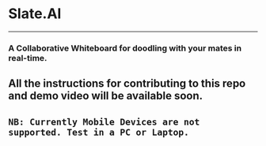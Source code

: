 # Slate.AI
---
### A Collaborative Whiteboard for doodling with your mates in real-time.

## **All the instructions for contributing to this repo and demo video will be available soon.**

## `NB: Currently Mobile Devices are not supported. Test in a PC or Laptop.`